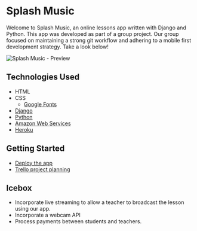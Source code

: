 # Splash Music

Welcome to Splash Music, an online lessons app written with Django and Python. This app was developed as part of a group project. Our group focused on maintaining a strong git workflow and adhering to a mobile first development strategy. Take a look below!

![Splash Music - Preview](https://i.imgur.com/YWiJuey.pnghttps://i.imgur.com/YWiJuey.png)

## Technologies Used

* HTML
* CSS
  * [Google Fonts](https://fonts.google.com/) 
* [Django](https://www.djangoproject.com/)
* [Python](https://www.python.org/)
* [Amazon Web Services](https://aws.amazon.com/)
* [Heroku](https://www.heroku.com/)

## Getting Started

- [Deploy the app](https://splashmusic.herokuapp.com/ "Deploy the app")
- [Trello project planning](https://trello.com/b/ikHF5Ca0/website "Trello project planning")

## Icebox
- Incorporate live streaming to allow a teacher to broadcast the 		    lesson using our app.  
- Incorporate a webcam API
- Process payments between students and teachers.

